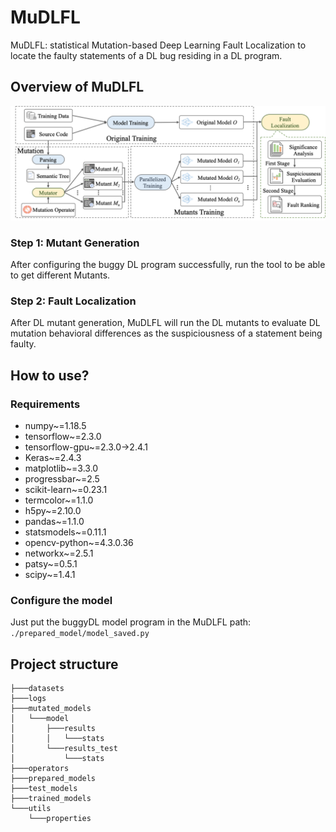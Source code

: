 # MuDLFL

MuDLFL: statistical Mutation-based Deep Learning Fault Localization to locate the faulty statements of a DL bug residing in a DL program. 

## Overview of MuDLFL

![overview](overview.png)

### Step 1: Mutant Generation

After configuring the buggy DL program successfully,  run the tool to be able to get different Mutants.

### Step 2: Fault Localization

After DL mutant generation, MuDLFL will run the DL mutants to evaluate DL mutation behavioral differences as the suspiciousness of a statement being faulty.

## How to use?

### Requirements

- numpy~=1.18.5
- tensorflow~=2.3.0
- tensorflow-gpu~=2.3.0->2.4.1
- Keras~=2.4.3
- matplotlib~=3.3.0
- progressbar~=2.5
- scikit-learn~=0.23.1
- termcolor~=1.1.0
- h5py~=2.10.0
- pandas~=1.1.0
- statsmodels~=0.11.1
- opencv-python~=4.3.0.36
- networkx~=2.5.1
- patsy~=0.5.1
- scipy~=1.4.1

### Configure the model

Just put the buggyDL model program in the MuDLFL path: `./prepared_model/model_saved.py`

## Project structure

```
├───datasets
├───logs
├───mutated_models
│   └───model
│       ├───results
│       │   └───stats
│       └───results_test
│           └───stats
├───operators
├───prepared_models
├───test_models
├───trained_models
└───utils
    └───properties

```

